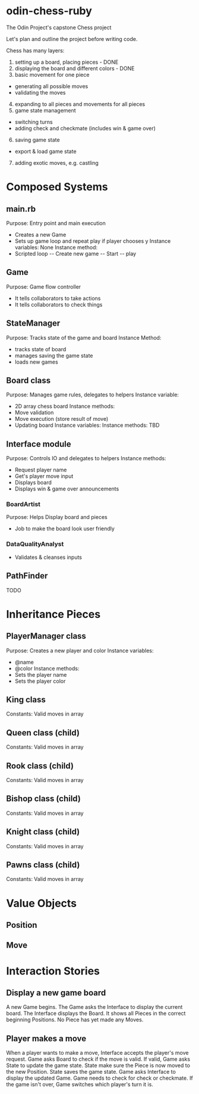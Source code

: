 # odin-chess-ruby
The Odin Project's capstone Chess project

Let's plan and outline the project before writing code.

Chess has many layers: 
1. setting up a board, placing pieces - DONE
2. displaying the board and different colors - DONE
3. basic movement for one piece
- generating all possible moves
- validating the moves
4. expanding to all pieces and movements for all pieces
5. game state management 
- switching turns
- adding check and checkmate (includes win & game over)
6. saving game state
- export & load game state 
7. adding exotic moves, e.g. castling

# Composed Systems 

## main.rb
Purpose: Entry point and main execution
- Creates a new Game
- Sets up game loop and repeat play if player chooses y
Instance variables: None
Instance method:
- Scripted loop
-- Create new game
-- Start
-- play

## Game
Purpose: Game flow controller
- It tells collaborators to take actions
- It tells collaborators to check things 

## StateManager
Purpose: Tracks state of the game and board 
Instance Method:
- tracks state of board
- manages saving the game state
- loads new games

## Board class
Purpose: Manages game rules, delegates to helpers
Instance variable:
- 2D array chess board
Instance methods:
- Move validation
- Move execution (store result of move)
- Updating board
Instance variables:
Instance methods:
TBD

## Interface module
Purpose: Controls IO and delegates to helpers
Instance methods:
- Request player name
- Get's player move input
- Displays board
- Displays win & game over announcements

### BoardArtist
Purpose: Helps Display board and pieces
- Job to make the board look user friendly

### DataQualityAnalyst
- Validates & cleanses inputs


## PathFinder
TODO

# Inheritance Pieces

## PlayerManager class
Purpose: Creates a new player and color
Instance variables:
- @name
- @color
Instance methods:
- Sets the player name
- Sets the player color

## King class
Constants: Valid moves in array


## Queen class (child)
Constants: Valid moves in array

## Rook class (child)
Constants: Valid moves in array

## Bishop class (child)
Constants: Valid moves in array

## Knight class (child)
Constants: Valid moves in array

## Pawns class (child)
Constants: Valid moves in array

# Value Objects

## Position 

## Move

# Interaction Stories

## Display a new game board
A new Game begins. The Game asks the Interface to 
display the current board. The Interface displays
the Board. It shows all Pieces in the correct 
beginning Positions. No Piece has yet made any Moves.

## Player makes a move
When a player wants to make a move, Interface
accepts the player's move request. Game asks 
Board to check if the move is valid. If valid,
Game asks State to update the game state.
State make sure the Piece is now moved to the
new Position. State saves the game state. Game 
asks Interface to display the updated Game.
Game needs to check for check or checkmate. If
the game isn't over, Game switches which 
player's turn it is. 
